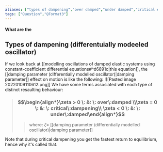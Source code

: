 ```yaml
---
aliases: ["types of dampening","over damped","under damped","critical dampening"]
tags: ["Question","QFormat3"]
---
```


#### What are the
## Types of dampening (differentuially modeeled oscillator)
If we look back at [[modelling oscillations of damped elastic systems using constant-coefficient differential equations#^d6891c|this equation]], the [[damping parameter (differentially modelled oscillator)|damping parameter]] effect on motion is like the following:
![[Pasted image 20220109110612.png]]
We have some terms assosiated with each type of distinct resaulting behaviour:
> ### $$\begin{align*}\zeta > 0 \: &: \: over\:damped  \\\zeta = 0 \: &: \: critical\:dampening\\  \zeta < 0 \: &: \: under\:damped\end{align*}$$ 
>> where:
>> $\zeta=$ [[damping parameter (differentially modelled oscillator)|damping parameter]]

Note that during critical dampening you get the fastest return to equilibrium, hence why it's called that.